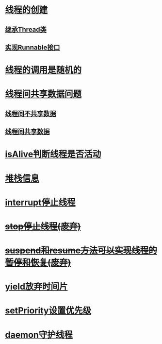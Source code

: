 # [线程的创建](./create)
## [继承Thread类](./create/MyThread.java)
## [实现Runnable接口](./create/MyThread2.java)
# [线程的调用是随机的](./random/RandomThread.java)
# [线程间共享数据问题](./share)
## [线程间不共享数据](./share/ThreadNoShareData.java)
## [线程间共享数据](./share/ThreadShareData.java)
# [isAlive判断线程是否活动](./alive/ThreadIsAlive.java)
# [堆栈信息](./stack/ThreadStackTrace.java)
# [interrupt停止线程](./interrupt)
# ~~[stop停止线程(废弃)](./stop)~~
# ~~[suspend和resume方法可以实现线程的暂停和恢复(废弃)](./suspend_resume)~~
# [yield放弃时间片](./yield/MyThread.java)
# [setPriority设置优先级](./priority/MyThread.java)
# [daemon守护线程](./daemon/ThreadDaemon.java)